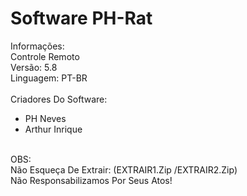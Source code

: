 # Software PH-Rat </br>
Informações: </br>
Controle Remoto </br>
Versão: 5.8 </br>
Linguagem: PT-BR </br>
</br>
Criadores Do Software: </br>
- PH Neves </br>
- Arthur Inrique </br>
</br>
OBS: </br>
Não Esqueça De Extrair: (EXTRAIR1.Zip /EXTRAIR2.Zip) </br>
Não Responsabilizamos Por Seus Atos!</br>
</br>
</br>
